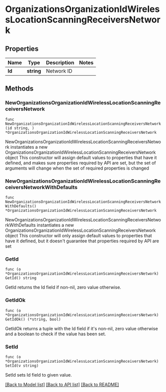 # OrganizationsOrganizationIdWirelessLocationScanningReceiversNetwork

## Properties

Name | Type | Description | Notes
------------ | ------------- | ------------- | -------------
**Id** | **string** | Network ID | 

## Methods

### NewOrganizationsOrganizationIdWirelessLocationScanningReceiversNetwork

`func NewOrganizationsOrganizationIdWirelessLocationScanningReceiversNetwork(id string, ) *OrganizationsOrganizationIdWirelessLocationScanningReceiversNetwork`

NewOrganizationsOrganizationIdWirelessLocationScanningReceiversNetwork instantiates a new OrganizationsOrganizationIdWirelessLocationScanningReceiversNetwork object
This constructor will assign default values to properties that have it defined,
and makes sure properties required by API are set, but the set of arguments
will change when the set of required properties is changed

### NewOrganizationsOrganizationIdWirelessLocationScanningReceiversNetworkWithDefaults

`func NewOrganizationsOrganizationIdWirelessLocationScanningReceiversNetworkWithDefaults() *OrganizationsOrganizationIdWirelessLocationScanningReceiversNetwork`

NewOrganizationsOrganizationIdWirelessLocationScanningReceiversNetworkWithDefaults instantiates a new OrganizationsOrganizationIdWirelessLocationScanningReceiversNetwork object
This constructor will only assign default values to properties that have it defined,
but it doesn't guarantee that properties required by API are set

### GetId

`func (o *OrganizationsOrganizationIdWirelessLocationScanningReceiversNetwork) GetId() string`

GetId returns the Id field if non-nil, zero value otherwise.

### GetIdOk

`func (o *OrganizationsOrganizationIdWirelessLocationScanningReceiversNetwork) GetIdOk() (*string, bool)`

GetIdOk returns a tuple with the Id field if it's non-nil, zero value otherwise
and a boolean to check if the value has been set.

### SetId

`func (o *OrganizationsOrganizationIdWirelessLocationScanningReceiversNetwork) SetId(v string)`

SetId sets Id field to given value.



[[Back to Model list]](../README.md#documentation-for-models) [[Back to API list]](../README.md#documentation-for-api-endpoints) [[Back to README]](../README.md)


